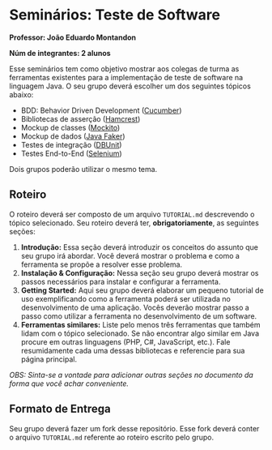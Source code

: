 # Seminários: Teste de Software

**Professor: João Eduardo Montandon**

**Núm de integrantes: 2 alunos**

Esse seminários tem como objetivo mostrar aos colegas de turma as ferramentas existentes para a implementação de teste de software na linguagem Java. O seu grupo deverá escolher um dos seguintes tópicos abaixo:

- BDD: Behavior Driven Development ([Cucumber](https://cucumber.io/)) 
- Bibliotecas de asserção ([Hamcrest](http://hamcrest.org/JavaHamcrest/tutorial))
- Mockup de classes ([Mockito](https://site.mockito.org/))
- Mockup de dados ([Java Faker](https://dius.github.io/java-faker/))
- Testes de integração ([DBUnit](http://www.dbunit.org/))
- Testes End-to-End ([Selenium](https://www.selenium.dev/))

Dois grupos poderão utilizar o mesmo tema.

## Roteiro

O roteiro deverá ser composto de um arquivo `TUTORIAL.md` descrevendo o tópico selecionado. Seu roteiro deverá ter, **obrigatoriamente**, as seguintes seções:

1. **Introdução:** Essa seção deverá introduzir os conceitos do assunto que seu grupo irá abordar. Você deverá mostrar o problema e como a ferramenta se propõe a resolver esse problema.
1. **Instalação & Configuração:** Nessa seção seu grupo deverá mostrar os passos necessários para instalar e configurar a ferramenta.
1. **Getting Started:** Aqui seu grupo deverá elaborar um pequeno tutorial de uso exemplificando como a ferramenta poderá ser utilizada no desenvolvimento de uma aplicação. Vocês deverão mostrar passo a passo como utilizar a ferramenta no desenvolvimento de um software.
1. **Ferramentas similares:** Liste pelo menos três ferramentas que também lidam com o tópico selecionado. Se não encontrar algo similar em Java procure em outras linguagens (PHP, C#, JavaScript, etc.). Fale resumidamente cada uma dessas bibliotecas e referencie para sua página principal.

*OBS: Sinta-se a vontade para adicionar outras seções no documento da forma que você achar conveniente.* 

## Formato de Entrega

Seu grupo deverá fazer um fork desse repositório. Esse fork deverá conter o arquivo `TUTORIAL.md` referente ao roteiro escrito pelo grupo.
